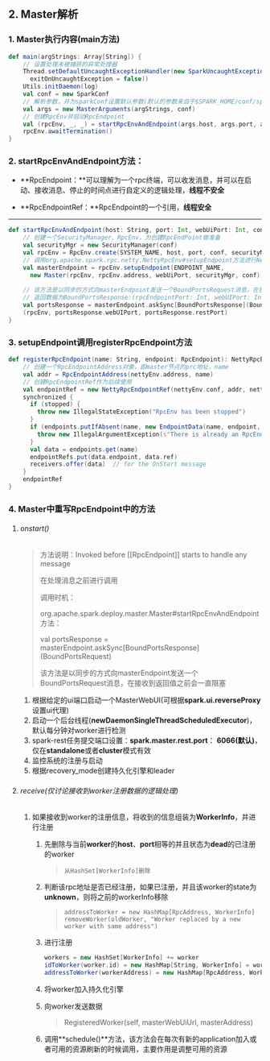 ## 2. Master解析

### 1. Master执行内容(main方法)

```scala
def main(argStrings: Array[String]) {
    // 设置处理未被捕获的异常处理器
    Thread.setDefaultUncaughtExceptionHandler(new SparkUncaughtExceptionHandler(
      exitOnUncaughtException = false))
    Utils.initDaemon(log)
    val conf = new SparkConf
    // 解析参数，并为sparkConf设置默认参数(默认的参数来自于$SPARK_HOME/conf/spark-defaults.con文件)
    val args = new MasterArguments(argStrings, conf)
    // 创建RpcEnv并启动RpcEndpoint
    val (rpcEnv, _, _) = startRpcEnvAndEndpoint(args.host, args.port, args.webUiPort, conf)
    rpcEnv.awaitTermination()
}
```

### **2. startRpcEnvAndEndpoint方法：**

- **RpcEndpoint：**可以理解为一个rpc终端，可以收发消息，并可以在启动、接收消息、停止的时间点进行自定义的逻辑处理，**线程不安全**

- **RpcEndpointRef：**RpcEndpoint的一个引用，**线程安全**

****

```scala
def startRpcEnvAndEndpoint(host: String, port: Int, webUiPort: Int, conf: SparkConf): (RpcEnv, Int, Option[Int]) = {
    // 创建一个SecurityManager、RpcEnv，为创建RpcEndPoint做准备
	val securityMgr = new SecurityManager(conf)
	val rpcEnv = RpcEnv.create(SYSTEM_NAME, host, port, conf, securityMgr)
    // 调用org.apache.spark.rpc.netty.NettyRpcEnv#setupEndpoint方法进行NettyRpcEndpointRef的创建
	val masterEndpoint = rpcEnv.setupEndpoint(ENDPOINT_NAME,
	  new Master(rpcEnv, rpcEnv.address, webUiPort, securityMgr, conf))
    
    // 该方法是以同步的方式向masterEndpoint发送一个BoundPortsRequest消息，在接收到返回值之前会一直阻塞,master消息处理逻辑在onstart()方法内
    // 返回数据为BoundPortsResponse:(rpcEndpointPort: Int, webUIPort: Int, restPort: Option[Int])
	val portsResponse = masterEndpoint.askSync[BoundPortsResponse](BoundPortsRequest)
	(rpcEnv, portsResponse.webUIPort, portsResponse.restPort)
}
```

### 3. setupEndpoint调用registerRpcEndpoint方法

```scala
def registerRpcEndpoint(name: String, endpoint: RpcEndpoint): NettyRpcEndpointRef = {
    // 创建一个RpcEndpointAddress对象，即master节点的prc地址，name
    val addr = RpcEndpointAddress(nettyEnv.address, name)
    // 创建RpcEndpointRef作为后续使用
    val endpointRef = new NettyRpcEndpointRef(nettyEnv.conf, addr, nettyEnv)
    synchronized {
      if (stopped) {
        throw new IllegalStateException("RpcEnv has been stopped")
      }
      if (endpoints.putIfAbsent(name, new EndpointData(name, endpoint, endpointRef)) != null) {
        throw new IllegalArgumentException(s"There is already an RpcEndpoint called $name")
      }
      val data = endpoints.get(name)
      endpointRefs.put(data.endpoint, data.ref)
      receivers.offer(data)  // for the OnStart message
    }
    endpointRef
}
```

### 4. Master中重写RpcEndpoint中的方法

1. ###### onstart()

   > 方法说明：Invoked before [[RpcEndpoint]] starts to handle any message
   >
   > 	在处理消息之前进行调用
   >
   > 调用时机：
   >
   > org.apache.spark.deploy.master.Master#startRpcEnvAndEndpoint方法：
   >
   > val portsResponse = masterEndpoint.askSync[BoundPortsResponse\](BoundPortsRequest)
   >
   > 该方法是以同步的方式向masterEndpoint发送一个BoundPortsRequest消息，在接收到返回值之前会一直阻塞

   1. 根据给定的ui端口启动一个MasterWebUI(可根据**spark.ui.reverseProxy**设置ui代理)
   2. 启动一个后台线程(**newDaemonSingleThreadScheduledExecutor**)，默认每分钟对worker进行检测
   3. spark-rest任务提交端口设置：**spark.master.rest.port**： **6066(默认)**，仅在**standalone**或者**cluster**模式有效
   4. 监控系统的注册与启动
   5. 根据recovery_mode创建持久化引擎和leader

2. ###### receive(仅讨论接收到worker注册数据的逻辑处理)

   1. 如果接收到worker的注册信息，将收到的信息组装为**WorkerInfo**，并进行注册

      1. 先删除与当前**worker**的**host**、**port**相等的并且状态为**dead**的已注册的worker

         > ```
         > 从HashSet[WorkerInfo]删除
         > ```

      2. 判断该rpc地址是否已经注册，如果已注册，并且该worker的state为**unknown**，则将之前的workerInfo移除

         > ```
         > addressToWorker = new HashMap[RpcAddress, WorkerInfo]
         > removeWorker(oldWorker, "Worker replaced by a new worker with same address")
         > ```

      3. 进行注册

         ```scala
         workers = new HashSet[WorkerInfo] += worker
         idToWorker(worker.id) = new HashMap[String, WorkerInfo] = worker
         addressToWorker(workerAddress) = new HashMap[RpcAddress, WorkerInfo] = worker
         ```
      
      4. 将worker加入持久化引擎

      5. 向worker发送数据

         > RegisteredWorker(self, masterWebUiUrl, masterAddress)
   
         
      
      6. 调用**schedule()**方法，该方法会在每次有新的application加入或者可用的资源刷新的时候调用，主要作用是调整可用的资源